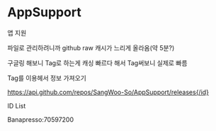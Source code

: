 # AppSupport
앱 지원


파일로 관리하려니까 github raw 캐시가 느리게 올라옴(약 5분?)

구글링 해보니 Tag로 하는게 캐싱 빠르다 해서 Tag써보니 실제로 빠름


Tag를 이용헤서 정보 가져오기

https://api.github.com/repos/SangWoo-So/AppSupport/releases{/id}


ID List

Banapresso:70597200
